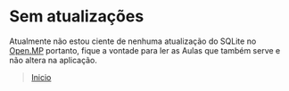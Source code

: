# Sem atualizações
Atualmente não estou ciente de nenhuma atualização do SQLite no [Open.MP](https://open.mp) portanto, fique a vontade para ler as Aulas que também serve e não altera na aplicação.

> [Inicio](README.md)